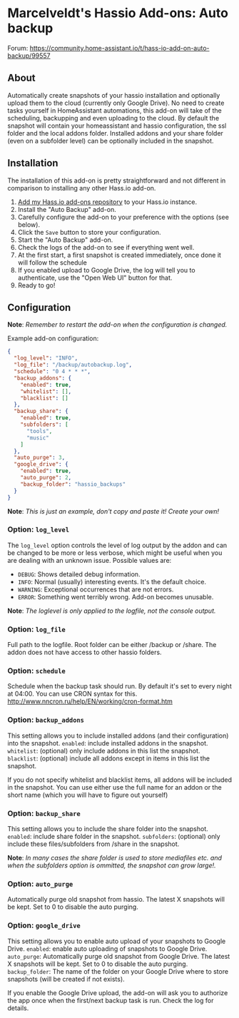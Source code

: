 # Marcelveldt's Hassio Add-ons: Auto backup


Forum: https://community.home-assistant.io/t/hass-io-add-on-auto-backup/99557



## About

Automatically create snapshots of your hassio installation and optionally upload them to the cloud (currently only Google Drive).
No need to create tasks yourself in HomeAssistant automations, this add-on will take of the scheduling, backupping and even uploading to the cloud.
By default the snapshot will contain your homeassistant and hassio configuration, the ssl folder and the local addons folder.
Installed addons and your share folder (even on a subfolder level) can be optionally included in the snapshot.

## Installation

The installation of this add-on is pretty straightforward and not different in
comparison to installing any other Hass.io add-on.

1. [Add my Hass.io add-ons repository][repository] to your Hass.io instance.
1. Install the "Auto Backup" add-on.
1. Carefully configure the add-on to your preference with the options (see below).
1. Click the `Save` button to store your configuration.
1. Start the "Auto Backup" add-on.
1. Check the logs of the add-on to see if everything went well.
1. At the first start, a first snapshot is created immediately, once done it will follow the schedule
1. If you enabled upload to Google Drive, the log will tell you to authenticate, use the "Open Web UI" button for that.
1. Ready to go!



## Configuration

**Note**: _Remember to restart the add-on when the configuration is changed._

Example add-on configuration:

```json
{
  "log_level": "INFO",
  "log_file": "/backup/autobackup.log",
  "schedule": "0 4 * * *",
  "backup_addons": {
    "enabled": true,
    "whitelist": [],
    "blacklist": []
  },
  "backup_share": {
    "enabled": true,
    "subfolders": [
      "tools",
      "music"
    ]
  },
  "auto_purge": 3,
  "google_drive": {
    "enabled": true,
    "auto_purge": 2,
    "backup_folder": "hassio_backups"
  }
}
```

**Note**: _This is just an example, don't copy and paste it! Create your own!_

### Option: `log_level`

The `log_level` option controls the level of log output by the addon and can
be changed to be more or less verbose, which might be useful when you are
dealing with an unknown issue. Possible values are:

- `DEBUG`: Shows detailed debug information.
- `INFO`: Normal (usually) interesting events. It's the default choice.
- `WARNING`: Exceptional occurrences that are not errors.
- `ERROR`: Something went terribly wrong. Add-on becomes unusable.

**Note**: _The loglevel is only applied to the logfile, not the console output._

### Option: `log_file`

Full path to the logfile. Root folder can be either /backup or /share. The addon does not have access to other hassio folders.

### Option: `schedule`

Schedule when the backup task should run. By default it's set to every night at 04:00.
You can use CRON syntax for this. http://www.nncron.ru/help/EN/working/cron-format.htm

### Option: `backup_addons`

This setting allows you to include installed addons (and their configuration) into the snapshot.
`enabled`: include installed addons in the snapshot.
`whitelist`: (optional) only include addons in this list the snapshot.
`blacklist`: (optional) include all addons except in items in this list the snapshot.

If you do not specify whitelist and blacklist items, all addons will be included in the snapshot.
You can use either use the full name for an addon or the short name (which you will have to figure out yourself)

### Option: `backup_share`

This setting allows you to include the share folder into the snapshot.
`enabled`: include share folder in the snapshot.
`subfolders`: (optional) only include these files/subfolders from /share in the snapshot.

**Note**: _In many cases the share folder is used to store mediafiles etc. and when the subfolders option is ommitted, the snapshot can grow large!._

### Option: `auto_purge`

Automatically purge old snapshot from hassio.
The latest X snapshots will be kept. Set to 0 to disable the auto purging.

### Option: `google_drive`

This setting allows you to enable auto upload of your snapshots to Google Drive.
`enabled`: enable auto uploading of snapshots to Google Drive.
`auto_purge`: Automatically purge old snapshot from Google Drive. The latest X snapshots will be kept. Set to 0 to disable the auto purging.
`backup_folder`: The name of the folder on your Google Drive where to store snapshots (will be created if not exists).

If you enable the Google Drive upload, the add-on will ask you to authorize the app once when the first/next backup task is run.
Check the log for details.


[repository]: https://github.com/marcelveldt/hassio-addons-repo
